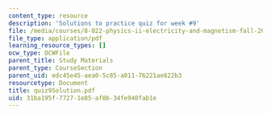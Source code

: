 ```yaml
---
content_type: resource
description: 'Solutions to practice quiz for week #9'
file: /media/courses/8-022-physics-ii-electricity-and-magnetism-fall-2002/31ba195f77271e85af0b34fe940fab1e_quiz9Solution.pdf
file_type: application/pdf
learning_resource_types: []
ocw_type: OCWFile
parent_title: Study Materials
parent_type: CourseSection
parent_uid: edc45e45-aea0-5c85-a011-76221ae822b3
resourcetype: Document
title: quiz9Solution.pdf
uid: 31ba195f-7727-1e85-af0b-34fe940fab1e
---
```

